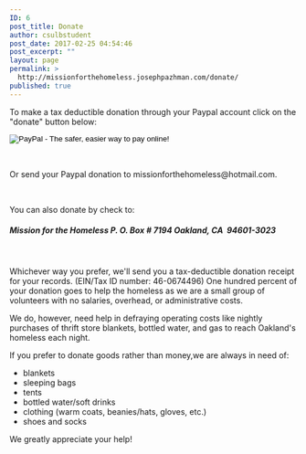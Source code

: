 ```yaml
---
ID: 6
post_title: Donate
author: csulbstudent
post_date: 2017-02-25 04:54:46
post_excerpt: ""
layout: page
permalink: >
  http://missionforthehomeless.josephpazhman.com/donate/
published: true
---
```

To make a tax deductible donation through your Paypal account click on the "donate" button below:

<form action="https://www.paypal.com/cgi-bin/webscr" method="post" target="_top"><input name="currency_code" type="hidden" value="USD" />
<input name="bn" type="hidden" value="PP-DonationsBF:btn_donateCC_LG.gif:NonHostedGuest" />
<input alt="PayPal - The safer, easier way to pay online!" name="submit" src="https://www.paypalobjects.com/en_US/i/btn/btn_donateCC_LG.gif" type="image" />
<img style="display: none ! important;" hidden="" src="https://www.paypalobjects.com/en_US/i/scr/pixel.gif" alt="" width="1" height="1" border="0" />

&nbsp;

</form>Or send your Paypal donation to missionforthehomeless@hotmail.com.

&nbsp;

You can also donate by check to:
<h5>Mission for the Homeless
P. O. Box # 7194
Oakland, CA  94601-3023</h5>
&nbsp;

Whichever way you prefer, we'll send you a tax-deductible donation receipt for your records.
(EIN/Tax ID number: 46-0674496)
One hundred percent of your donation goes to help the homeless as we are a small group of volunteers with no salaries, overhead, or administrative costs.
<div>
<div>

We do, however, need help in defraying operating costs like nightly purchases of thrift store blankets, bottled water, and gas to reach Oakland's homeless each night.

</div>
If you prefer to donate goods rather than money,we are always in need of:
<ul>
 	<li>blankets</li>
 	<li>sleeping bags</li>
 	<li>tents</li>
 	<li>bottled water/soft drinks</li>
 	<li>clothing (warm coats, beanies/hats, gloves, etc.)</li>
 	<li>shoes and socks</li>
</ul>
We greatly appreciate your help!

</div>
